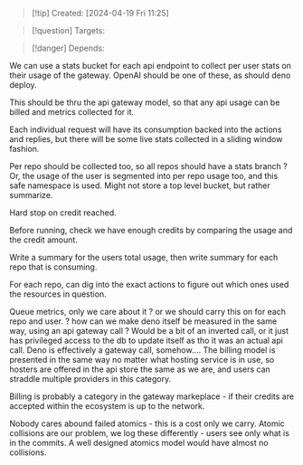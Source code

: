 
>[!tip] Created: [2024-04-19 Fri 11:25]

>[!question] Targets: 

>[!danger] Depends: 

We can use a stats bucket for each api endpoint to collect per user stats on their usage of the gateway.  OpenAI should be one of these, as should deno deploy.

This should be thru the api gateway model, so that any api usage can be billed and metrics collected for it.

Each individual request will have its consumption backed into the actions and replies, but there will be some live stats collected in a sliding window fashion.

Per repo should be collected too, so all repos should have a stats branch ?
Or, the usage of the user is segmented into per repo usage too, and this safe namespace is used.
Might not store a top level bucket, but rather summarize.

Hard stop on credit reached.

Before running, check we have enough credits by comparing the usage and the credit amount.

Write a summary for the users total usage, then write summary for each repo that is consuming.

For each repo, can dig into the exact actions to figure out which ones used the resources in question.

Queue metrics, only we care about it ? or we should carry this on for each repo and user.
? how can we make deno itself be measured in the same way, using an api gateway call ?
Would be a bit of an inverted call, or it just has privileged access to the db to update itself as tho it was an actual api call.
Deno is effectively a gateway call, somehow....
The billing model is presented in the same way no matter what hosting service is in use, so hosters are offered in the api store the same as we are, and users can straddle multiple providers in this category.

Billing is probably a category in the gateway markeplace - if their credits are accepted within the ecosystem is up to the network.

Nobody cares abound failed atomics - this is a cost only we carry.
Atomic collisions are our problem, we log these differently - users see only what is in the commits.
A well designed atomics model would have almost no collisions.
